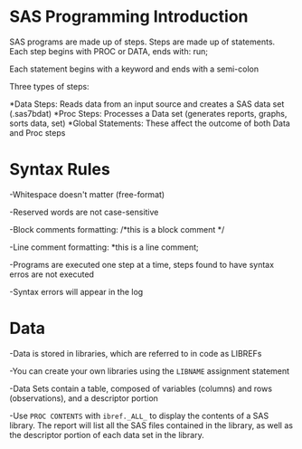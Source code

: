 SAS Programming Introduction
=========================
SAS programs are made up of steps. Steps are made up of statements. Each step begins with PROC or DATA, ends with:
	run;

Each statement begins with a keyword and ends with a semi-colon

Three types of steps:

*Data Steps: Reads data from an input source and creates a SAS data set (.sas7bdat)
*Proc Steps: Processes a Data set (generates reports, graphs, sorts data, set)
*Global Statements: These affect the outcome of both Data and Proc steps
 
	
Syntax Rules
==================
-Whitespace doesn't matter (free-format)

-Reserved words are not case-sensitive

-Block comments formatting:
	/*this is a block comment  */

-Line comment formatting:
	*this is a line comment;

-Programs are executed one step at a time, steps found to have syntax erros are not executed 

-Syntax errors will appear in the log
	
Data
===========
-Data is stored in libraries, which are referred to in code as LIBREFs

-You can create your own libraries using the `LIBNAME` assignment statement

-Data Sets contain a table, composed of variables (columns) and rows (observations), and a descriptor portion

-Use `PROC CONTENTS` with `ibref._ALL_` to display the contents of a SAS library. The report will list all the SAS files contained in the library, as well as the descriptor portion of each data set in the library.

